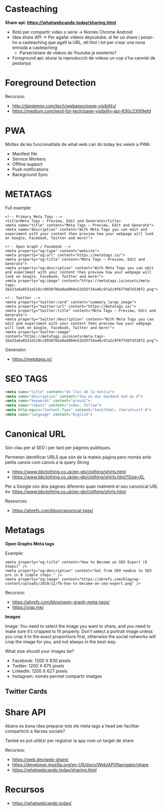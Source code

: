 # Casteaching

**Share api: https://whatwebcando.today/sharing.html**
- Botó per compartir video o serie -> Només Chrome Android
- Idea share API -> Per agafar vídeos deyoutube. al fer un share i posar-ho a casteaching que agafi la URL, etl titol i tot per crear una nova entrada a casteaching
  - Parser/share de vídeos de Youtube ja existents?
- Foreground api: aturar la reproducció de videos un cop s'ha canviat de pestanya

# Foreground Detection

Recursos:
- http://daniemon.com/tech/webapps/page-visibility/
- https://medium.com/nerd-for-tech/page-visibility-api-630c230f9efd

# PWA

Moltes de les funcionalitats de what web can do today les veiem a PWA:
- Manifest file
- Service Workers
- Offline support
- Push notifications
- Background Sync 

# METATAGS 

Full example:

```
<!-- Primary Meta Tags -->
<title>Meta Tags — Preview, Edit and Generate</title>
<meta name="title" content="Meta Tags — Preview, Edit and Generate">
<meta name="description" content="With Meta Tags you can edit and experiment with your content then preview how your webpage will look on Google, Facebook, Twitter and more!">

<!-- Open Graph / Facebook -->
<meta property="og:type" content="website">
<meta property="og:url" content="https://metatags.io/">
<meta property="og:title" content="Meta Tags — Preview, Edit and Generate">
<meta property="og:description" content="With Meta Tags you can edit and experiment with your content then preview how your webpage will look on Google, Facebook, Twitter and more!">
<meta property="og:image" content="https://metatags.io/assets/meta-tags-16a33a6a8531e519cc0936fbba0ad904e52d35f34a46c97a2c9f6f7dd7d336f2.png">

<!-- Twitter -->
<meta property="twitter:card" content="summary_large_image">
<meta property="twitter:url" content="https://metatags.io/">
<meta property="twitter:title" content="Meta Tags — Preview, Edit and Generate">
<meta property="twitter:description" content="With Meta Tags you can edit and experiment with your content then preview how your webpage will look on Google, Facebook, Twitter and more!">
<meta property="twitter:image" content="https://metatags.io/assets/meta-tags-16a33a6a8531e519cc0936fbba0ad904e52d35f34a46c97a2c9f6f7dd7d336f2.png">
```

Generator:
- https://metatags.io/

# SEO TAGS

```html
<meta name="title" content="Un lloc de la hostia">
<meta name="description" content="dsa as das dasdasd asd as d">
<meta name="keywords" content="prova1">
<meta name="robots" content="index, follow">
<meta http-equiv="Content-Type" content="text/html; charset=utf-8">
<meta name="language" content="English">
```

# Canonical URL

Són clau per al SEO i per tant per pàgines publiques.

Permeten identificar URLS que són de la mateix pàgina pero només amb petits canvis com canvis a la query String

- https://www.bbclothing.co.uk/en-gb/clothing/shirts.html
- https://www.bbclothing.co.uk/en-gb/clothing/shirts.html?Size=XL

Per a Google són dos pàgines diferents quan realment el seu canonical URL és: https://www.bbclothing.co.uk/en-gb/clothing/shirts.html

Resources:
- https://ahrefs.com/blog/canonical-tags/

# Metatags

**Open Graphs Meta tags**

Example:

```
<meta property="og:title" content="How to Become an SEO Expert (8 Steps)" />
<meta property="og:description" content="Get from SEO newbie to SEO pro in 8 simple steps." />
<meta property="og:image" content="https://ahrefs.com/blog/wp-content/uploads/2019/12/fb-how-to-become-an-seo-expert.png" />
```

Recursos:
- https://ahrefs.com/blog/open-graph-meta-tags/
- https://ogp.me/

**Images**

Image: You need to select the image you want to share, and you need to make sure it’s cropped to fit properly. Don’t select a portrait image unless you crop it to the exact proportions first, otherwise the social networks will crop the image for you, and not always in the best way.

What size should your images be?

- Facebook: 1200 X 630 pixels
- Twitter: 1200 X 675 pixels
- LinkedIn: 1200 X 627 pixels
- Instagram: només permet compartir imatges

## Twitter Cards

# Share API

Abans es bona idea preparar tots els meta tags a head per facilitar compartició a Xarxes socials?

També es pot utilitzr per registrar la app com un target de share

Recursos:
- https://web.dev/web-share/
- https://developer.mozilla.org/en-US/docs/Web/API/Navigator/share
- https://whatwebcando.today/sharing.html

# Recursos 
- https://whatwebcando.today/
